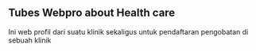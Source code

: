 ## Tubes Webpro about Health care
Ini web profil dari suatu klinik sekaligus untuk pendaftaran pengobatan di sebuah klinik

